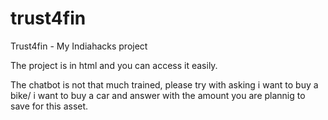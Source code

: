 # trust4fin
Trust4fin - My Indiahacks project

The project is in html and you can access it easily.

The chatbot is not that much trained, please try with asking i want to buy a bike/ i want to buy a car 
and answer with the amount you are plannig to save for this asset.
